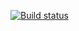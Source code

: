 [![Build status](https://ci.appveyor.com/api/projects/status/mvgvd41bgc2xf9ce?svg=true)](https://ci.appveyor.com/project/Suyunbaev/ajs-ci-template-2)
